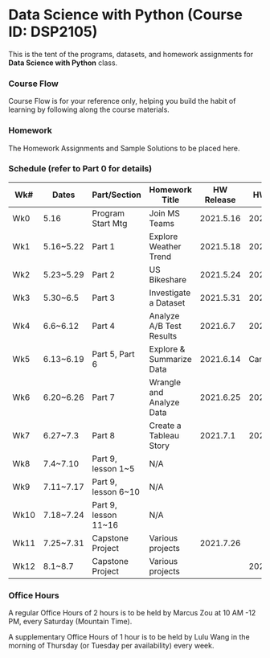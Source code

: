 # Data Science with Python (Course ID: DSP2105)

This is the tent of the programs, datasets, and homework assignments for **Data Science with Python** class.

### Course Flow

Course Flow is for your reference only, helping you build the habit of learning by following along the course materials.

### Homework

The Homework Assignments and Sample Solutions to be placed here.

### Schedule (refer to Part 0 for details)

| Wk#  | Dates     | Part/Section         | Homework Title           | HW Release | HW Due    |
| ---- | --------- | -------------------- | ------------------------ | ---------- | --------- |
| Wk0  | 5.16      | Program Start Mtg    | Join MS Teams            | 2021.5.16  | 2021.5.16 |
| Wk1  | 5.16~5.22 | Part 1               | Explore Weather Trend    | 2021.5.18  | 2021.5.28 |
| Wk2  | 5.23~5.29 | Part 2               | US Bikeshare             | 2021.5.24  | 2021.6.4  |
| Wk3  | 5.30~6.5  | Part 3               | Investigate a Dataset    | 2021.5.31  | 2021.6.11 |
| Wk4  | 6.6~6.12  | Part 4               | Analyze A/B Test Results | 2021.6.7   | 2021.6.21 |
| Wk5  | 6.13~6.19 | Part 5, Part 6       | Explore & Summarize Data | 2021.6.14  | Cancelled |
| Wk6  | 6.20~6.26 | Part 7               | Wrangle and Analyze Data | 2021.6.25  | 2021.7.5  |
| Wk7  | 6.27~7.3  | Part 8               | Create a Tableau Story   | 2021.7.1   | 2021.7.12 |
| Wk8  | 7.4~7.10  | Part 9, lesson 1~5   | N/A                      |            |           |
| Wk9  | 7.11~7.17 | Part 9, lesson 6~10  | N/A                      |            |           |
| Wk10 | 7.18~7.24 | Part 9, lesson 11~16 | N/A                      |            |           |
| Wk11 | 7.25~7.31 | Capstone Project     | Various projects         | 2021.7.26  |           |
| Wk12 | 8.1~8.7   | Capstone Project     | Various projects         |            | 2021.8.7  |

### Office Hours

A regular Office Hours of 2 hours is to be held by Marcus Zou at 10 AM -12 PM, every Saturday (Mountain Time).

A supplementary Office Hours of 1 hour is to be held by Lulu Wang in the morning of Thursday (or Tuesday per availability) every week. 
